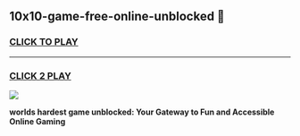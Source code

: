 
## 10x10-game-free-online-unblocked 👋
<h3>
<a href="https://premium.freeplayer.one?title=10x10-game-free-online-unblocked&ref=14F">CLICK TO PLAY</a></h3>
<hr>

<h3>
<a href="https://premium.freeplayer.one?title=10x10-game-free-online-unblocked&ref=14F">CLICK 2 PLAY</a>
  
</h3>

<a href="https://premium.freeplayer.one?title=10x10-game-free-online-unblocked&ref=12F/"><img src="https://clearcache.store/games.png"></a>


**worlds hardest game unblocked: Your Gateway to Fun and Accessible Online Gaming**
